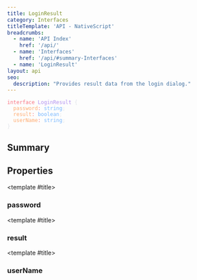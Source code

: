 ```yaml
---
title: LoginResult
category: Interfaces
titleTemplate: 'API - NativeScript'
breadcrumbs:
  - name: 'API Index'
    href: '/api/'
  - name: 'Interfaces'
    href: '/api/#summary-Interfaces'
  - name: 'LoginResult'
layout: api
seo:
  description: "Provides result data from the login dialog."
---
```


<!-- This page is auto generated, do not edit manually. -->
<!-- Run "yarn generate:api-docs" to regenerate -->

<script setup lang="ts">
  import { provide } from "vue";
  import API_DATA from "./LoginResult.data.json";
  
  provide('API_DATA', API_DATA);
</script>

<APIRefHierarchy v-once />

<pre class="not-prose [&_a]:text-blue-400 [&_a]:no-underline"><code><span class="line"><span style="color: #F97583">interface</span><span style="color: #E1E4E8"> </span><span style="color: #B392F0">LoginResult</span><span style="color: #E1E4E8"> {</span></span>
<span class="line"><span style="color: #E1E4E8">  </span><span style="color: #FFAB70">password</span><span style="color: #F97583">:</span><span style="color: #E1E4E8"> </span><span style="color: #79B8FF">string</span><span style="color: #E1E4E8">;</span></span>
<span class="line"><span style="color: #E1E4E8">  </span><span style="color: #FFAB70">result</span><span style="color: #F97583">:</span><span style="color: #E1E4E8"> </span><span style="color: #79B8FF">boolean</span><span style="color: #E1E4E8">;</span></span>
<span class="line"><span style="color: #E1E4E8">  </span><span style="color: #FFAB70">userName</span><span style="color: #F97583">:</span><span style="color: #E1E4E8"> </span><span style="color: #79B8FF">string</span><span style="color: #E1E4E8">;</span></span>
<span class="line"><span style="color: #E1E4E8">}</span></span></code></pre>

<APIRefComment commentBase64="eyJibG9ja1RhZ3MiOltdLCJtb2RpZmllclRhZ3MiOnt9LCJzdW1tYXJ5IjpbeyJraW5kIjoidGV4dCIsInRleHQiOiJQcm92aWRlcyByZXN1bHQgZGF0YSBmcm9tIHRoZSBsb2dpbiBkaWFsb2cuIn1dfQ==" v-once />

## <Heading ignore>Summary</Heading>

<APIRefSummary v-once />

## Properties

<div class="">

<APIRef for="13025" v-once>

<template #title>

### password

</template>

</APIRef>

</div>

<div class="">

<APIRef for="13023" v-once>

<template #title>

### result

</template>

</APIRef>

</div>

<div class="">

<APIRef for="13024" v-once>

<template #title>

### userName

</template>

</APIRef>

</div>
